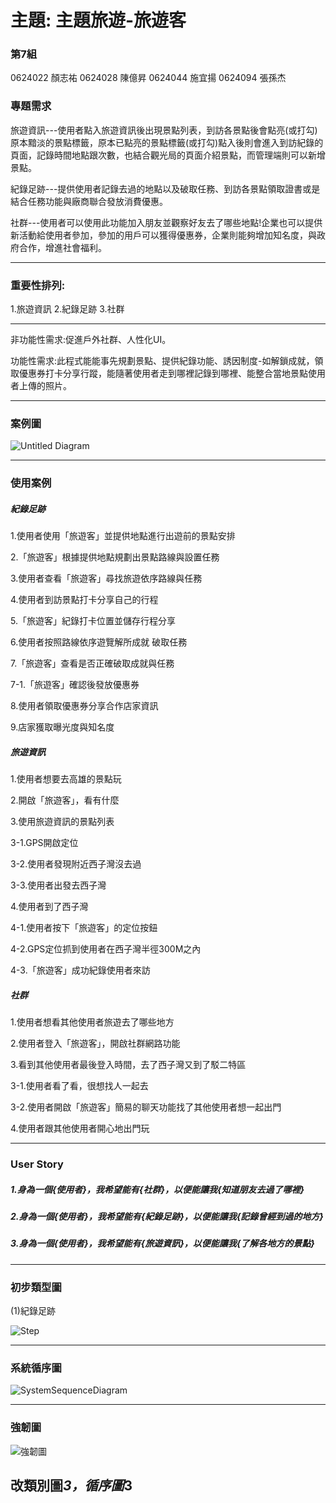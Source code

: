# 主題: 主題旅遊-旅遊客

### 第7組

0624022 顏志祐
0624028 陳億昇
0624044 施宜揚
0624094 張孫杰

### 專題需求

旅遊資訊---使用者點入旅遊資訊後出現景點列表，到訪各景點後會點亮(或打勾)原本黯淡的景點標籤，原本已點亮的景點標籤(或打勾)點入後則會進入到訪紀錄的頁面，記錄時間地點跟次數，也結合觀光局的頁面介紹景點，而管理端則可以新增景點。

紀錄足跡---提供使用者記錄去過的地點以及破取任務、到訪各景點領取證書或是結合任務功能與廠商聯合發放消費優惠。

社群---使用者可以使用此功能加入朋友並觀察好友去了哪些地點!企業也可以提供新活動給使用者參加，參加的用戶可以獲得優惠券，企業則能夠增加知名度，與政府合作，增進社會福利。
***
### 重要性排列:
1.旅遊資訊
2.紀錄足跡
3.社群
***
非功能性需求:促進戶外社群、人性化UI。

功能性需求:此程式能能事先規劃景點、提供紀錄功能、誘因制度-如解鎖成就，領取優惠券打卡分享行蹤，能隨著使用者走到哪裡記錄到哪裡、能整合當地景點使用者上傳的照片。
***
### 案例圖
![Untitled Diagram](使用案例圖.png "使用案例圖")
***
### 使用案例

##### 紀錄足跡
1.使用者使用「旅遊客」並提供地點進行出遊前的景點安排

2.「旅遊客」根據提供地點規劃出景點路線與設置任務

3.使用者查看「旅遊客」尋找旅遊依序路線與任務

4.使用者到訪景點打卡分享自己的行程

5.「旅遊客」紀錄打卡位置並儲存行程分享

6.使用者按照路線依序遊覽解所成就 破取任務

7.「旅遊客」查看是否正確破取成就與任務

  7-1.「旅遊客」確認後發放優惠券

8.使用者領取優惠券分享合作店家資訊

9.店家獲取曝光度與知名度

##### 旅遊資訊

1.使用者想要去高雄的景點玩

2.開啟「旅遊客」，看有什麼

3.使用旅遊資訊的景點列表
  
  3-1.GPS開啟定位
  
  3-2.使用者發現附近西子灣沒去過
  
  3-3.使用者出發去西子灣
 
4.使用者到了西子灣

  4-1.使用者按下「旅遊客」的定位按鈕
  
  4-2.GPS定位抓到使用者在西子灣半徑300M之內
  
  4-3.「旅遊客」成功紀錄使用者來訪

##### 社群
1.使用者想看其他使用者旅遊去了哪些地方

2.使用者登入「旅遊客」，開啟社群網路功能

3.看到其他使用者最後登入時間，去了西子灣又到了駁二特區

  3-1.使用者看了看，很想找人一起去

  3-2.使用者開啟「旅遊客」簡易的聊天功能找了其他使用者想一起出門

4.使用者跟其他使用者開心地出門玩

***
### User Story

##### 1.身為一個{使用者}，我希望能有{社群}，以便能讓我{知道朋友去過了哪裡}

##### 2.身為一個{使用者}，我希望能有{紀錄足跡}，以便能讓我{記錄曾經到過的地方}

##### 3.身為一個{使用者}，我希望能有{旅遊資訊}，以便能讓我{了解各地方的景點}

***
### 初步類型圖
(1)紀錄足跡

![Step](類別圖_1.jpg "類別圖_1")

***
### 系統循序圖
![SystemSequenceDiagram](108-1_OO_SystemSequenceDiagram_2.png "SystemSequenceDiagram")

***
### 強韌圖
![強韌圖](強韌圖.png "強韌圖")


## 改類別圖*3，循序圖*3






